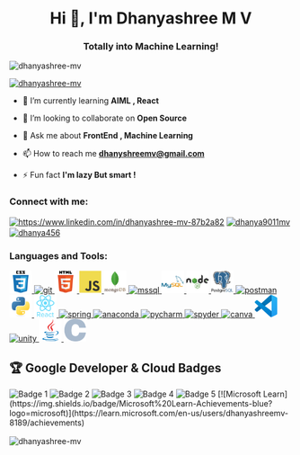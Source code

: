 <h1 align="center">Hi 👋, I'm Dhanyashree M V</h1>
<h3 align="center">Totally into Machine Learning!</h3>


<p align="left"> <img src="https://komarev.com/ghpvc/?username=dhanyashree-mv&label=Profile%20views&color=0e75b6&style=flat" alt="dhanyashree-mv" /> </p>

<p align="left"> <a href="https://github.com/ryo-ma/github-profile-trophy"><img src="https://github-profile-trophy.vercel.app/?username=dhanyashree-mv" alt="dhanyashree-mv" /></a> </p>

- 🌱 I’m currently learning **AIML , React**

- 👯 I’m looking to collaborate on **Open Source**

- 💬 Ask me about **FrontEnd , Machine Learning**

- 📫 How to reach me **dhanyshreemv@gmail.com**

- ⚡ Fun fact **I'm lazy But smart !**

<h3 align="left">Connect with me:</h3>
<p align="left">
<a href="https://linkedin.com/in/https://www.linkedin.com/in/dhanyashree-mv-87b2a82" target="blank"><img align="center" src="https://raw.githubusercontent.com/rahuldkjain/github-profile-readme-generator/master/src/images/icons/Social/linked-in-alt.svg" alt="https://www.linkedin.com/in/dhanyashree-mv-87b2a82" height="30" width="40" /></a>
<a href="https://instagram.com/dhanya9011mv" target="blank"><img align="center" src="https://raw.githubusercontent.com/rahuldkjain/github-profile-readme-generator/master/src/images/icons/Social/instagram.svg" alt="dhanya9011mv" height="30" width="40" /></a>
<a href="https://www.codechef.com/users/dhanya456" target="blank"><img align="center" src="https://cdn.jsdelivr.net/npm/simple-icons@3.1.0/icons/codechef.svg" alt="dhanya456" height="30" width="40" /></a>
</p>

<h3 align="left">Languages and Tools:</h3>
<p align="left">
  <!-- Existing Icons -->
  <a href="https://www.w3schools.com/css/" target="_blank" rel="noreferrer">
    <img src="https://raw.githubusercontent.com/devicons/devicon/master/icons/css3/css3-original-wordmark.svg" alt="css3" width="40" height="40"/>
  </a>
  <a href="https://git-scm.com/" target="_blank" rel="noreferrer">
    <img src="https://www.vectorlogo.zone/logos/git-scm/git-scm-icon.svg" alt="git" width="40" height="40"/>
  </a>
  <a href="https://www.w3.org/html/" target="_blank" rel="noreferrer">
    <img src="https://raw.githubusercontent.com/devicons/devicon/master/icons/html5/html5-original-wordmark.svg" alt="html5" width="40" height="40"/>
  </a>
  <a href="https://developer.mozilla.org/en-US/docs/Web/JavaScript" target="_blank" rel="noreferrer">
    <img src="https://raw.githubusercontent.com/devicons/devicon/master/icons/javascript/javascript-original.svg" alt="javascript" width="40" height="40"/>
  </a>
  <a href="https://www.mongodb.com/" target="_blank" rel="noreferrer">
    <img src="https://raw.githubusercontent.com/devicons/devicon/master/icons/mongodb/mongodb-original-wordmark.svg" alt="mongodb" width="40" height="40"/>
  </a>
  <a href="https://www.microsoft.com/en-us/sql-server" target="_blank" rel="noreferrer">
    <img src="https://www.svgrepo.com/show/303229/microsoft-sql-server-logo.svg" alt="mssql" width="40" height="40"/>
  </a>
  <a href="https://www.mysql.com/" target="_blank" rel="noreferrer">
    <img src="https://raw.githubusercontent.com/devicons/devicon/master/icons/mysql/mysql-original-wordmark.svg" alt="mysql" width="40" height="40"/>
  </a>
  <a href="https://nodejs.org" target="_blank" rel="noreferrer">
    <img src="https://raw.githubusercontent.com/devicons/devicon/master/icons/nodejs/nodejs-original-wordmark.svg" alt="nodejs" width="40" height="40"/>
  </a>
  <a href="https://www.postgresql.org" target="_blank" rel="noreferrer">
    <img src="https://raw.githubusercontent.com/devicons/devicon/master/icons/postgresql/postgresql-original-wordmark.svg" alt="postgresql" width="40" height="40"/>
  </a>
  <a href="https://postman.com" target="_blank" rel="noreferrer">
    <img src="https://www.vectorlogo.zone/logos/getpostman/getpostman-icon.svg" alt="postman" width="40" height="40"/>
  </a>
  <a href="https://www.python.org" target="_blank" rel="noreferrer">
    <img src="https://raw.githubusercontent.com/devicons/devicon/master/icons/python/python-original.svg" alt="python" width="40" height="40"/>
  </a>
  <a href="https://reactjs.org/" target="_blank" rel="noreferrer">
    <img src="https://raw.githubusercontent.com/devicons/devicon/master/icons/react/react-original-wordmark.svg" alt="react" width="40" height="40"/>
  </a>
  <a href="https://spring.io/" target="_blank" rel="noreferrer">
    <img src="https://www.vectorlogo.zone/logos/springio/springio-icon.svg" alt="spring" width="40" height="40"/>
  </a>

  <!-- Added Tools -->
  <a href="https://www.anaconda.com/" target="_blank" rel="noreferrer">
  <img src="https://upload.wikimedia.org/wikipedia/commons/0/0e/Anaconda_Logo.png" alt="anaconda" width="40" height="40"/>
</a>

  <a href="https://www.jetbrains.com/pycharm/" target="_blank" rel="noreferrer">
    <img src="https://upload.wikimedia.org/wikipedia/commons/1/1d/PyCharm_Icon.svg" alt="pycharm" width="40" height="40"/>
  </a>
  <a href="https://www.spyder-ide.org/" target="_blank" rel="noreferrer">
    <img src="https://upload.wikimedia.org/wikipedia/commons/7/7e/Spyder_logo.svg" alt="spyder" width="40" height="40"/>
  </a>
  <a href="https://www.canva.com/" target="_blank" rel="noreferrer">
    <img src="https://www.vectorlogo.zone/logos/canva/canva-icon.svg" alt="canva" width="40" height="40"/>
  </a>
  <a href="https://code.visualstudio.com/" target="_blank" rel="noreferrer">
    <img src="https://raw.githubusercontent.com/devicons/devicon/master/icons/vscode/vscode-original.svg" alt="vscode" width="40" height="40"/>
  </a>
  <a href="https://unity.com/" target="_blank" rel="noreferrer">
    <img src="https://www.vectorlogo.zone/logos/unity3d/unity3d-icon.svg" alt="unity" width="40" height="40"/>
  </a>
  <a href="https://www.oracle.com/java/" target="_blank" rel="noreferrer">
    <img src="https://raw.githubusercontent.com/devicons/devicon/master/icons/java/java-original.svg" alt="java" width="40" height="40"/>
  </a>
  <a href="https://en.wikipedia.org/wiki/C_(programming_language)" target="_blank" rel="noreferrer">
    <img src="https://raw.githubusercontent.com/devicons/devicon/master/icons/c/c-original.svg" alt="c" width="40" height="40"/>
  </a>
</p>



## 🏆 Google Developer & Cloud Badges

<img src="https://github.com/user-attachments/assets/97264f9f-c5dc-48aa-8a17-f790cdfc66b0" alt="Badge 1" width="120" height="120">
<img src="https://github.com/user-attachments/assets/4fa449be-fc4b-4b41-8055-dd80bef5ecca" alt="Badge 2" width="120" height="120">
<img src="https://github.com/user-attachments/assets/1b009c2c-6e65-4b72-af28-b9fb6c7059da" alt="Badge 3" width="120" height="120">
<img src="https://github.com/user-attachments/assets/1d047213-0f08-4b9b-a8b2-a5c962c41d14" alt="Badge 4" width="120" height="120">
<img src="https://github.com/user-attachments/assets/8ebbd68f-119b-4d0b-b1c9-71fc0392f68d" alt="Badge 5" width="120" height="120">
[![Microsoft Learn](https://img.shields.io/badge/Microsoft%20Learn-Achievements-blue?logo=microsoft)](https://learn.microsoft.com/en-us/users/dhanyashreemv-8189/achievements)






<p><img align="center" src="https://github-readme-streak-stats.herokuapp.com/?user=dhanyashree-mv&" alt="dhanyashree-mv" /></p>





